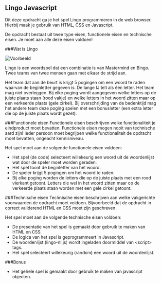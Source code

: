 ## Lingo Javascript
Dit deze opdracht ga je het spel Lingo programmeren in de web browser. Hierbij maak je gebruik van HTML, CSS en Javascript.

De opdracht bestaat uit twee type eisen, functionele eisen en technische eisen. Je moet aan alle deze eisen voldoen!

###Wat is Lingo

![Voorbeeld](http://cdn.nldebaar-parotas.savviihq.com/wp-content/uploads/2013/03/Screen-Shot-2013-03-11-at-7.01.34-PM.png)

Lingo is een woordspel dat een combinatie is van Mastermind en Bingo. Twee teams van twee mensen gaan met elkaar de strijd aan.

Het team dat aan de beurt is krijgt 5 pogingen om een woord te raden waarvan de beginletter gegeven is. De lange Ĳ telt als één letter. Het team mag niet overleggen. Bij elke poging wordt aangegeven welke letters op de juiste plaats staan (rood vakje) en welke letters in het woord zitten maar op een verkeerde plaats (gele cirkel). Bij overschrijding van de bedenktijd mag het andere team deze poging spelen met een bonusletter (een extra letter die op de juiste plaats wordt gezet).

###Functionele eisen
Functionele eisen beschrijven welke functionaliteit je eindproduct moet bevatten. Functionele eisen mogen nooit van technische aard zijn! Ieder persoon moet begrijpen welke functionaliteit de opdracht moet bevatten, ongeacht kennisniveau.

Het spel moet aan de volgende functionele eisen voldoen:
* Het spel (de code) selecteert willekeurig een woord uit de woordenlijst wat door de speler moet worden geraden.
* Het spel toont de beginletter van het woord.
* De speler krijgt 5 pogingen om het woord te raden.
* Bij elke poging worden de letters die op de juiste plaats met een rood vierkant getoont. Letters die wel in het woord zitten maar op de verkeerde plaats staan worden met een gele cirkel getoont.

###Technische eisen
Technische eisen beschrijven aan welke vakgerichte voorwaarden de opdracht moet voldoen. Bijvoorbeeld dat de opdracht in correct validerend HTML en CSS moet zijn geschreven. 

Het spel moet aan de volgende technische eisen voldoen:
* De presentatie van het spel is gemaakt door gebruik te maken van HTML en CSS.
* De logica van het spel is geprogrammeert in Javascript.
* De woordenlijst (lingo-nl.js) wordt ingeladen doormiddel van \<script\> tags.
* Het spel selecteert willekeurig (random) een woord uit de woordenlijst. 

###Bonus
* Het gehele spel is gemaakt door gebruik te maken van javascript objecten.
